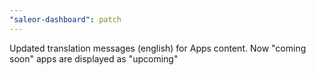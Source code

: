 ```yaml
---
"saleor-dashboard": patch
---
```


Updated translation messages (english) for Apps content. Now "coming soon" apps are displayed as "upcoming"

